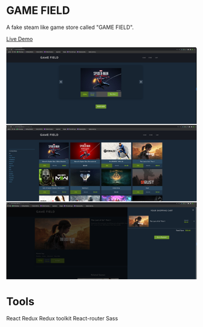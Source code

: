# GAME FIELD

A fake steam like game store called "GAME FIELD".

<a href="https://gunesozdogan.github.io/shopping-cart" name="demo">Live Demo</a>

<img src="./public/ss1.png">
<img src="./public/ss2.png">
<img src="./public/ss3.png">

# Tools

React
Redux
Redux toolkit
React-router
Sass
